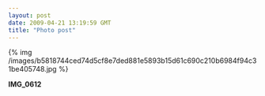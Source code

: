 ```yaml
---
layout: post
date: 2009-04-21 13:19:59 GMT
title: "Photo post"
---
```

{% img /images/b5818744ced74d5cf8e7ded881e5893b15d61c690c210b6984f94c31be405748.jpg %}

<b>IMG_0612</b>